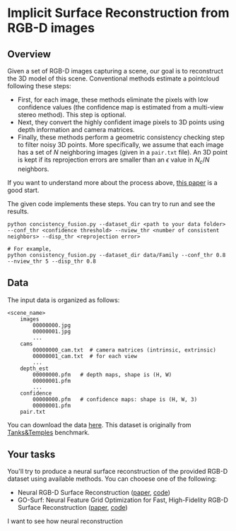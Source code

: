 # Implicit Surface Reconstruction from RGB-D images

## Overview

Given a set of RGB-D images capturing a scene, our goal is to reconstruct the 3D model of this scene. Conventional methods estimate a pointcloud following these steps:
- First, for each image, these methods eliminate the pixels with low confidence values (the confidence map is estimated from a multi-view stereo method). This step is optional.
- Next, they convert the highly confident image pixels to 3D points using depth information and camera matrices. 
- Finally, these methods perform a geometric consistency checking step to filter noisy 3D points. More specifically, we assume that each image has a set of $N$ neighboring images (given in a `pair.txt` file). An 3D point is kept if its reprojection errors are smaller than an $\epsilon$ value in $N_c/N$ neighbors.

If you want to understand more about the process above, [this paper](https://openaccess.thecvf.com/content_ECCV_2018/papers/Yao_Yao_MVSNet_Depth_Inference_ECCV_2018_paper.pdf) is a good start. 

The given code implements these steps. You can try to run and see the results.

    python concistency_fusion.py --dataset_dir <path to your data folder> --conf_thr <confidence threshold> --nview_thr <number of consistent neighbors> --disp_thr <reprojection error>

    # For example,
    python consistency_fusion.py --dataset_dir data/Family --conf_thr 0.8 --nview_thr 5 --disp_thr 0.8

## Data

The input data is organized as follows:

    <scene_name>
        images 
            00000000.jpg    
            00000001.jpg    
            ...
        cams
            00000000_cam.txt  # camera matrices (intrinsic, extrinsic)
            00000001_cam.txt  # for each view 
            ...
        depth_est
            00000000.pfm   # depth maps, shape is (H, W)
            00000001.pfm
            ...
        confidence
            00000000.pfm   # confidence maps: shape is (H, W, 3)
            00000001.pfm
        pair.txt

You can download the data [here](https://drive.google.com/drive/folders/1DyV-7vhpJdPeOr1jteHAEdZwJB5d949s?usp=sharing). This dataset is originally from [Tanks&Temples](https://www.tanksandtemples.org/download/) benchmark.

## Your tasks

You'll try to produce a neural surface reconstruction of the provided RGB-D dataset using available methods. You can chooese one of the following:

- Neural RGB-D Surface Reconstruction ([paper](https://dazinovic.github.io/neural-rgbd-surface-reconstruction/static/pdf/neural_rgbd_surface_reconstruction.pdf), [code](https://github.com/dazinovic/neural-rgbd-surface-reconstruction/tree/main))
- GO-Surf: Neural Feature Grid Optimization for
Fast, High-Fidelity RGB-D Surface Reconstruction ([paper](https://arxiv.org/pdf/2206.14735v2.pdf), [code](https://github.com/JingwenWang95/go-surf))

I want to see how neural reconstruction




